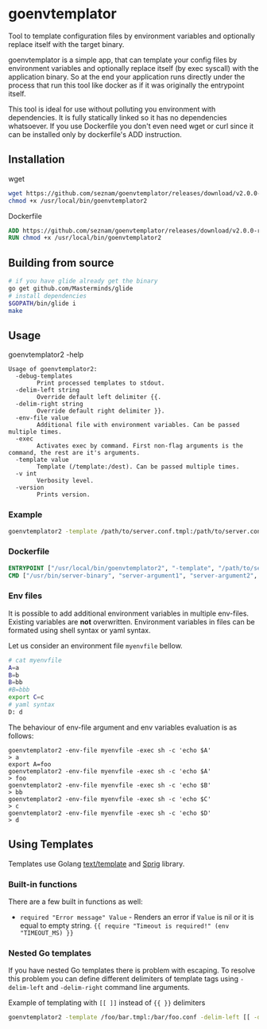 # goenvtemplator
Tool to template configuration files by environment variables and optionally replace itself with the target binary.

goenvtemplator is a simple app, that can template your config files by environment variables and optionally replace itself (by exec syscall) with the application binary. So at the end your application runs directly under the process that run this tool like docker as if it was originally the entrypoint itself.

This tool is ideal for use without polluting you environment with dependencies. It is fully statically linked so it has no dependencies whatsoever. If you use Dockerfile you don't even need wget or curl since it can be installed only by dockerfile's ADD instruction. 

## Installation
wget
```bash
wget https://github.com/seznam/goenvtemplator/releases/download/v2.0.0-rc3/goenvtemplator-amd64 -O /usr/local/bin/goenvtemplator2
chmod +x /usr/local/bin/goenvtemplator2
```

Dockerfile
```Dockerfile
ADD https://github.com/seznam/goenvtemplator/releases/download/v2.0.0-rc3/goenvtemplator-amd64 /usr/local/bin/goenvtemplator2
RUN chmod +x /usr/local/bin/goenvtemplator2
```

## Building from source
```bash
# if you have glide already get the binary
go get github.com/Masterminds/glide
# install dependencies
$GOPATH/bin/glide i
make
```

## Usage
goenvtemplator2 -help
```
Usage of goenvtemplator2:
  -debug-templates
        Print processed templates to stdout.
  -delim-left string
        Override default left delimiter {{.
  -delim-right string
        Override default right delimiter }}.
  -env-file value
        Additional file with environment variables. Can be passed multiple times.
  -exec
        Activates exec by command. First non-flag arguments is the command, the rest are it's arguments.
  -template value
        Template (/template:/dest). Can be passed multiple times.
  -v int
        Verbosity level.
  -version
        Prints version.
```

### Example
```bash
goenvtemplator2 -template /path/to/server.conf.tmpl:/path/to/server.conf  -template /path/to/server2.conf.tmpl:/path/to/server2.conf
```

### Dockerfile
```Dockerfile
ENTRYPOINT ["/usr/local/bin/goenvtemplator2", "-template", "/path/to/server.conf.tmpl:/path/to/server.conf", "-exec"]
CMD ["/usr/bin/server-binary", "server-argument1", "server-argument2", "..."]
```

### Env files
It is possible to add additional environment variables in multiple env-files.
Existing variables are **not** overwritten.
Environment variables in files can be formated using shell syntax or yaml syntax.

Let us consider an environment file `myenvfile` bellow.
```bash
# cat myenvfile
A=a
B=b
B=bb
#B=bbb
export C=c
# yaml syntax
D: d
```

The behaviour of env-file argument and env variables evaluation is as follows:
```
goenvtemplator2 -env-file myenvfile -exec sh -c 'echo $A'
> a
export A=foo
goenvtemplator2 -env-file myenvfile -exec sh -c 'echo $A'
> foo
goenvtemplator2 -env-file myenvfile -exec sh -c 'echo $B'
> bb
goenvtemplator2 -env-file myenvfile -exec sh -c 'echo $C'
> c
goenvtemplator2 -env-file myenvfile -exec sh -c 'echo $D'
> d
```

## Using Templates
Templates use Golang [text/template](http://golang.org/pkg/text/template/)
and [Sprig](https://github.com/Masterminds/sprig) library.

### Built-in functions
There are a few built in functions as well:
  * `required "Error message" Value` - Renders an error if `Value` is nil or it is equal to empty string. `{{ require "Timeout is required!" (env "TIMEOUT_MS) }}`

### Nested Go templates
If you have nested Go templates there is problem with escaping. To resolve this problem you can define different 
delimiters of template tags using `-delim-left` and `-delim-right` command line arguments.

Example of templating with `[[ ]]` instead of `{{ }}` delimiters
```bash
goenvtemplator2 -template /foo/bar.tmpl:/bar/foo.conf -delim-left [[ -delim-right ]]
```
